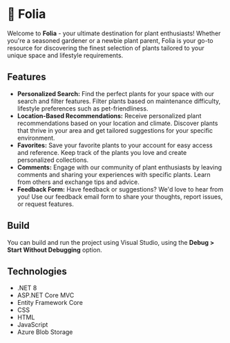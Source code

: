 # 🌷 Folia
Welcome to **Folia** - your ultimate destination for plant enthusiasts! Whether you're a seasoned gardener or a newbie plant parent, Folia is your go-to resource for discovering the finest selection of plants tailored to your unique space and lifestyle requirements.

## Features
- **Personalized Search:** Find the perfect plants for your space with our search and filter features. Filter plants based on maintenance difficulty, lifestyle preferences such as pet-friendliness.
- **Location-Based Recommendations:** Receive personalized plant recommendations based on your location and climate. Discover plants that thrive in your area and get tailored suggestions for your specific environment.
- **Favorites:** Save your favorite plants to your account for easy access and reference. Keep track of the plants you love and create personalized collections.
- **Comments:** Engage with our community of plant enthusiasts by leaving comments and sharing your experiences with specific plants. Learn from others and exchange tips and advice.
- **Feedback Form:** Have feedback or suggestions? We'd love to hear from you! Use our feedback email form to share your thoughts, report issues, or request features.

## Build
You can build and run the project using Visual Studio, using the **Debug > Start Without Debugging** option.

## Technologies
- .NET 8
- ASP.NET Core MVC
- Entity Framework Core
- CSS
- HTML
- JavaScript
- Azure Blob Storage
